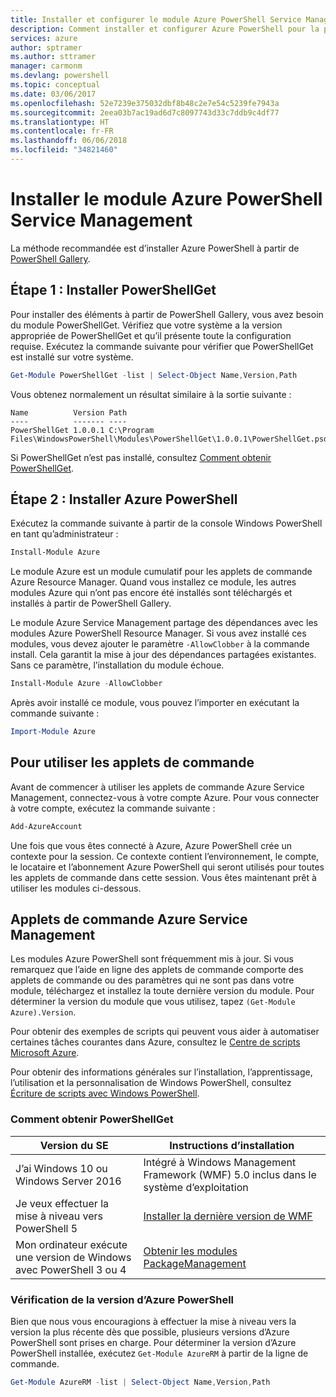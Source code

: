 ```yaml
---
title: Installer et configurer le module Azure PowerShell Service Management | Microsoft Docs
description: Comment installer et configurer Azure PowerShell pour la première utilisation.
services: azure
author: sptramer
ms.author: sttramer
manager: carmonm
ms.devlang: powershell
ms.topic: conceptual
ms.date: 03/06/2017
ms.openlocfilehash: 52e7239e375032dbf8b48c2e7e54c5239fe7943a
ms.sourcegitcommit: 2eea03b7ac19ad6d7c8097743d33c7ddb9c4df77
ms.translationtype: HT
ms.contentlocale: fr-FR
ms.lasthandoff: 06/06/2018
ms.locfileid: "34821460"
---
```

# <a name="installing-the-azure-powershell-service-management-module"></a>Installer le module Azure PowerShell Service Management

La méthode recommandée est d’installer Azure PowerShell à partir de [PowerShell Gallery](https://www.powershellgallery.com/).

## <a name="step-1-install-powershellget"></a>Étape 1 : Installer PowerShellGet

Pour installer des éléments à partir de PowerShell Gallery, vous avez besoin du module PowerShellGet. Vérifiez que votre système a la version appropriée de PowerShellGet et qu’il présente toute la configuration requise. Exécutez la commande suivante pour vérifier que PowerShellGet est installé sur votre système.

```powershell
Get-Module PowerShellGet -list | Select-Object Name,Version,Path
```

Vous obtenez normalement un résultat similaire à la sortie suivante :

```
Name          Version Path
----          ------- ----
PowerShellGet 1.0.0.1 C:\Program Files\WindowsPowerShell\Modules\PowerShellGet\1.0.0.1\PowerShellGet.psd1
```

Si PowerShellGet n’est pas installé, consultez [Comment obtenir PowerShellGet](#how-to-get-powershellget).

## <a name="step-2-install-azure-powershell"></a>Étape 2 : Installer Azure PowerShell

Exécutez la commande suivante à partir de la console Windows PowerShell en tant qu’administrateur :

```powershell
Install-Module Azure
```

Le module Azure est un module cumulatif pour les applets de commande Azure Resource Manager. Quand vous installez ce module, les autres modules Azure qui n’ont pas encore été installés sont téléchargés et installés à partir de PowerShell Gallery.

Le module Azure Service Management partage des dépendances avec les modules Azure PowerShell Resource Manager. Si vous avez installé ces modules, vous devez ajouter le paramètre `-AllowClobber` à la commande install. Cela garantit la mise à jour des dépendances partagées existantes. Sans ce paramètre, l’installation du module échoue.

```powershell
Install-Module Azure -AllowClobber
```

Après avoir installé ce module, vous pouvez l’importer en exécutant la commande suivante :

```powershell
Import-Module Azure
```

## <a name="to-use-the-cmdlets"></a>Pour utiliser les applets de commande

Avant de commencer à utiliser les applets de commande Azure Service Management, connectez-vous à votre compte Azure. Pour vous connecter à votre compte, exécutez la commande suivante :

```powershell
Add-AzureAccount
```

Une fois que vous êtes connecté à Azure, Azure PowerShell crée un contexte pour la session. Ce contexte contient l’environnement, le compte, le locataire et l’abonnement Azure PowerShell qui seront utilisés pour toutes les applets de commande dans cette session. Vous êtes maintenant prêt à utiliser les modules ci-dessous.

## <a name="azure-service-management-cmdlets"></a>Applets de commande Azure Service Management

Les modules Azure PowerShell sont fréquemment mis à jour. Si vous remarquez que l’aide en ligne des applets de commande comporte des applets de commande ou des paramètres qui ne sont pas dans votre module, téléchargez et installez la toute dernière version du module. Pour déterminer la version du module que vous utilisez, tapez `(Get-Module Azure).Version`.

Pour obtenir des exemples de scripts qui peuvent vous aider à automatiser certaines tâches courantes dans Azure, consultez le [Centre de scripts Microsoft Azure](http://www.windowsazure.com/documentation/scripts/).

Pour obtenir des informations générales sur l’installation, l’apprentissage, l’utilisation et la personnalisation de Windows PowerShell, consultez [Écriture de scripts avec Windows PowerShell](http://go.microsoft.com/fwlink/p/?linkid=320210).

### <a name="how-to-get-powershellget"></a>Comment obtenir PowerShellGet

|Version du SE|Instructions d’installation|
|---|---|
|J’ai Windows 10 ou Windows Server 2016|Intégré à Windows Management Framework (WMF) 5.0 inclus dans le système d’exploitation|
|Je veux effectuer la mise à niveau vers PowerShell 5|[Installer la dernière version de WMF](https://www.microsoft.com/en-us/download/details.aspx?id=54616)|
|Mon ordinateur exécute une version de Windows avec PowerShell 3 ou 4|[Obtenir les modules PackageManagement](http://go.microsoft.com/fwlink/?LinkID=746217)|

<a id="helpmechoose"></a>
### <a name="checking-the-version-of-azure-powershell"></a>Vérification de la version d’Azure PowerShell

Bien que nous vous encouragions à effectuer la mise à niveau vers la version la plus récente dès que possible, plusieurs versions d’Azure PowerShell sont prises en charge. Pour déterminer la version d’Azure PowerShell installée, exécutez `Get-Module AzureRM` à partir de la ligne de commande.

```powershell
Get-Module AzureRM -list | Select-Object Name,Version,Path
```
